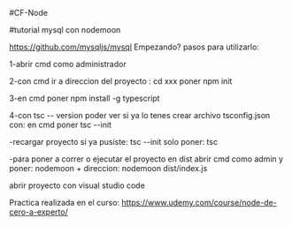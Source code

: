 #CF-Node

#tutorial mysql con nodemoon

https://github.com/mysqljs/mysql
Empezando? 
pasos para utilizarlo:

1-abrir cmd como administrador

2-con cmd ir a direccion del proyecto : cd xxx
poner
npm init

3-en cmd poner
npm install -g typescript

4-con tsc -- version poder ver si ya lo tenes
crear archivo tsconfig.json con:
en cmd poner
tsc --init

-recargar proyecto 
si ya pusiste:
tsc --init
solo poner:
tsc

-para poner a correr o ejecutar el proyecto en dist 
abrir cmd como admin y poner:
nodemoon + direccion:  nodemoon dist/index.js

abrir proyecto con visual studio code

Practica realizada en el curso:
https://www.udemy.com/course/node-de-cero-a-experto/


